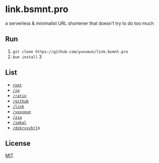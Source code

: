 # link.bsmnt.pro
a serverless & minimalist URL shortener that doesn't try to do too much

## Run
1. `git clone https://github.com/yuxxeun/link.bsmnt.pro`
2. `bun install`
3

## List
- [`root`](https://bsmnt.pro)
- [`/ig`](https://bsmnt.pro/ig)
- [`/ratio`](https://bsmnt.pro/ratio)
- [`/github`](https://bsmnt.pro/github)
- [`/link`](https://bsmnt.pro/link)
- [`/yuxxeun`](https://bsmnt.pro/yuxxeun)
- [`/zia`](https://bsmnt.pro/zia)
- [`/iqbal`](https://bsmnt.pro/iqbal)
- [`/dzkrysyhrl`](https://bsmnt.pro/dzkrysyhrl)s

## License
[MIT](./LICENSE)